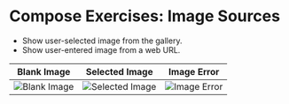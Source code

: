 # Compose Exercises: Image Sources
- Show user-selected image from the gallery.
- Show user-entered image from a web URL.

Blank Image | Selected Image | Image Error
:---: | :---: | :---:
![Blank Image](https://user-images.githubusercontent.com/67064997/129017019-204c7a74-b0cd-4070-b58a-e97c87d21b35.png) | ![Selected Image](https://user-images.githubusercontent.com/67064997/129017029-2e29ed19-3ba5-4c45-8d17-d6310165b5c9.png) | ![Image Error](https://user-images.githubusercontent.com/67064997/129017026-4e7b8a3d-3e5f-40e2-b041-c32880a9e837.png)
